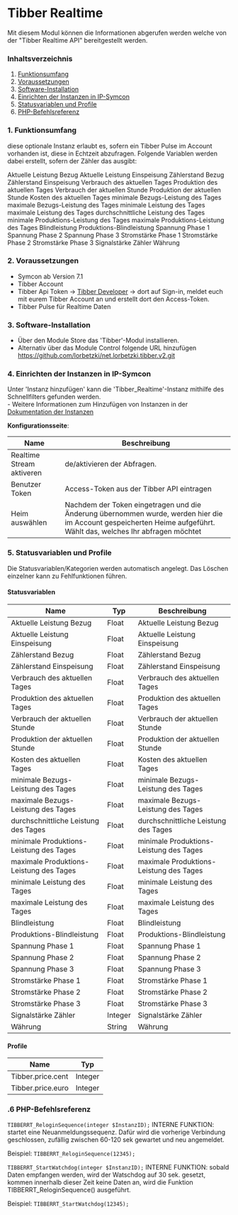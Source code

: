 # Tibber Realtime
Mit diesem Modul können die Informationen abgerufen werden welche von der "Tibber Realtime API" bereitgestellt werden.

### Inhaltsverzeichnis

1. [Funktionsumfang](#1-funktionsumfang)
2. [Voraussetzungen](#2-voraussetzungen)
3. [Software-Installation](#3-software-installation)
4. [Einrichten der Instanzen in IP-Symcon](#4-einrichten-der-instanzen-in-ip-symcon)
5. [Statusvariablen und Profile](#5-statusvariablen-und-profile)
6. [PHP-Befehlsreferenz](#6-php-befehlsreferenz)

### 1. Funktionsumfang

diese optionale Instanz erlaubt es, sofern ein Tibber Pulse im Account vorhanden ist, diese in Echtzeit abzufragen. Folgende Variablen werden dabei erstellt, sofern der Zähler das ausgibt:

Aktuelle Leistung Bezug
Aktuelle Leistung Einspeisung
Zählerstand Bezug
Zählerstand Einspeisung
Verbrauch des aktuellen Tages
Produktion des aktuellen Tages
Verbrauch der aktuellen Stunde
Produktion der aktuellen Stunde
Kosten des aktuellen Tages
minimale Bezugs-Leistung des Tages
maximale Bezugs-Leistung des Tages
minimale Leistung des Tages
maximale Leistung des Tages
durchschnittliche Leistung des Tages
minimale Produktions-Leistung des Tages
maximale Produktions-Leistung des Tages
Blindleistung
Produktions-Blindleistung 
Spannung Phase 1
Spannung Phase 2
Spannung Phase 3
Stromstärke Phase 1
Stromstärke Phase 2
Stromstärke Phase 3
Signalstärke Zähler
Währung

### 2. Voraussetzungen

- Symcon ab Version 7.1
- Tibber Account
- Tibber Api Token -> [Tibber Developer](https://developer.tibber.com/) -> dort auf Sign-in, meldet euch mit eurem Tibber Account an und erstellt dort den Access-Token.
- Tibber Pulse für Realtime Daten

### 3. Software-Installation

* Über den Module Store das 'Tibber'-Modul installieren.
* Alternativ über das Module Control folgende URL hinzufügen https://github.com/lorbetzki/net.lorbetzki.tibber.v2.git

### 4. Einrichten der Instanzen in IP-Symcon

 Unter 'Instanz hinzufügen' kann die 'Tibber_Realtime'-Instanz mithilfe des Schnellfilters gefunden werden.  
	- Weitere Informationen zum Hinzufügen von Instanzen in der [Dokumentation der Instanzen](https://www.symcon.de/service/dokumentation/konzepte/instanzen/#Instanz_hinzufügen)

__Konfigurationsseite__:

Name          				     | Beschreibung
-------------------------------- | -------------------------------------------------------
Realtime Stream aktiveren | de/aktivieren der Abfragen.
Benutzer Token | Access-Token aus der Tibber API eintragen
Heim auswählen | Nachdem der Token eingetragen und die Änderung übernommen wurde, werden hier die im Account gespeicherten Heime aufgeführt. Wählt das, welches Ihr abfragen möchtet



### 5. Statusvariablen und Profile

Die Statusvariablen/Kategorien werden automatisch angelegt. Das Löschen einzelner kann zu Fehlfunktionen führen.

#### Statusvariablen

Name                          							| Typ     | Beschreibung
----------------------------- 							| ------- | ------------
Aktuelle Leistung Bezug | Float | Aktuelle Leistung Bezug
Aktuelle Leistung Einspeisung | Float | Aktuelle Leistung Einspeisung
Zählerstand Bezug | Float | Zählerstand Bezug
Zählerstand Einspeisung | Float | Zählerstand Einspeisung
Verbrauch des aktuellen Tages | Float | Verbrauch des aktuellen Tages
Produktion des aktuellen Tages | Float | Produktion des aktuellen Tages
Verbrauch der aktuellen Stunde | Float | Verbrauch der aktuellen Stunde
Produktion der aktuellen Stunde | Float | Produktion der aktuellen Stunde
Kosten des aktuellen Tages | Float | Kosten des aktuellen Tages
minimale Bezugs-Leistung des Tages | Float | minimale Bezugs-Leistung des Tages
maximale Bezugs-Leistung des Tages | Float | maximale Bezugs-Leistung des Tages
durchschnittliche Leistung des Tages | Float | durchschnittliche Leistung des Tages
minimale Produktions-Leistung des Tages | Float | minimale Produktions-Leistung des Tages
maximale Produktions-Leistung des Tages | Float | maximale Produktions-Leistung des Tages
minimale Leistung des Tages | Float | minimale Leistung des Tages
maximale Leistung des Tages | Float | maximale Leistung des Tages
Blindleistung | Float | Blindleistung
Produktions-Blindleistung | Float | Produktions-Blindleistung
Spannung Phase 1 | Float | Spannung Phase 1
Spannung Phase 2 | Float | Spannung Phase 2
Spannung Phase 3 | Float | Spannung Phase 3
Stromstärke Phase 1 | Float | Stromstärke Phase 1
Stromstärke Phase 2 | Float | Stromstärke Phase 2
Stromstärke Phase 3 | Float | Stromstärke Phase 3
Signalstärke Zähler | Integer | Signalstärke Zähler
Währung | String | Währung

#### Profile

Name                    | Typ
------------------------| -------
Tibber.price.cent | Integer | Eurocent zweistellig
Tibber.price.euro | Integer | Euro zweistellig

### .6 PHP-Befehlsreferenz
`TIBBERRT_ReloginSequence(integer $InstanzID);`
INTERNE FUNKTION: startet eine Neuanmeldungssequenz. Dafür wird die vorherige Verbindung geschlossen, zufällig zwischen 60-120 sek gewartet und neu angemeldet.

Beispiel:
`TIBBERRT_ReloginSequence(12345);`


`TIBBERRT_StartWatchdog(integer $InstanzID);`
INTERNE FUNKTION: sobald Daten empfangen werden, wird der Watschdog auf 30 sek. gesetzt, kommen innerhalb dieser Zeit keine Daten an, wird die Funktion TIBBERRT_ReloginSequence() ausgeführt.

Beispiel:
`TIBBERRT_StartWatchdog(12345);`
